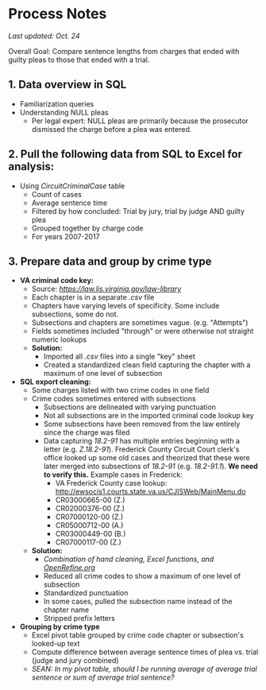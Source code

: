 # Process Notes

*Last updated: Oct. 24*

Overall Goal: Compare sentence lengths from charges that ended with guilty pleas to those that ended with a trial.

## 1. Data overview in SQL
  * Familiarization queries
  * Understanding NULL pleas
  	* Per legal expert: NULL pleas are primarily because the prosecutor dismissed the charge before a plea was entered.

## 2. Pull the following data from SQL to Excel for analysis:
  * Using _CircuitCriminalCase_ table
    * Count of cases
    * Average sentence time
    * Filtered by how concluded: Trial by jury, trial by judge AND guilty plea
    * Grouped together by charge code
    * For years 2007-2017
  
## 3. Prepare data and group by crime type
  * **VA criminal code key:**
    * Source: _https://law.lis.virginia.gov/law-library_
    * Each chapter is in a separate _.csv_ file
    * Chapters have varying levels of specificity. Some include subsections, some do not.
    * Subsections and chapters are sometimes vague. (e.g. "Attempts")
    * Fields sometimes included "through" or were otherwise not straight numeric lookups
    * **Solution:**
      * Imported all _.csv_ files into a single "key" sheet
      * Created a standardized clean field capturing the chapter with a maximum of one level of subsection
  * **SQL export cleaning:**
  	* Some charges listed with two crime codes in one field
  	* Crime codes sometimes entered with subsections
  	  * Subsections are delineated with varying punctuation
  	  * Not all subsections are in the imported criminal code lookup key
  	  * Some subsections have been removed from the law entirely since the charge was filed
  	  * Data capturing _18.2-91_ has multiple entries beginning with a letter (e.g. _Z.18.2-91_). Frederick County Circuit Court clerk's office looked up some old cases and theorized that these were later merged into subsections of _18.2-91_ (e.g. _18.2-91.1_). **We need to verify this.** Example cases in Frederick:
  	    * VA Frederick County case lookup: <http://ewsocis1.courts.state.va.us/CJISWeb/MainMenu.do>
  	    * CR03000665-00 (Z.)
  	    * CR02000376-00 (Z.)
  	    * CR07000120-00 (Z.)
  	    * CR05000712-00 (A.)
  	    * CR03000449-00 (B.)
  	    * CR07000117-00 (Z.)
  	* **Solution:** 
  	  * _Combination of hand cleaning, Excel functions, and [OpenRefine.org](www.openrefine.org)_
  	  * Reduced all crime codes to show a maximum of one level of subsection
  	  * Standardized punctuation
  	  * In some cases, pulled the subsection name instead of the chapter name
  	  * Stripped prefix letters
  * **Grouping by crime type**
    * Excel pivot table grouped by crime code chapter or subsection's looked-up text
    * Compute difference between average sentence times of plea vs. trial (judge and jury combined)
  	* _SEAN: In my pivot table, should I be running average of average trial sentence or sum of average trial sentence?_
    
    
  
    
